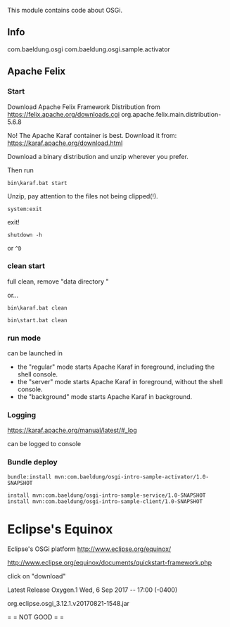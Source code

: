 This module contains code about OSGi.

Info
---

com.baeldung.osgi
com.baeldung.osgi.sample.activator

Apache Felix
---


### Start

Download Apache Felix Framework Distribution 
from <https://felix.apache.org/downloads.cgi>
org.apache.felix.main.distribution-5.6.8 

No! The Apache Karaf container is best.
Download it from: <https://karaf.apache.org/download.html>

Download a binary distribution and unzip wherever you prefer.

Then run

    bin\karaf.bat start


Unzip, pay attention to the files not being clipped(!).

    system:exit 
    
exit!

    shutdown -h
 
or `^D`

### clean start

full clean, remove "data directory "

or...

    bin\karaf.bat clean

    bin\start.bat clean

### run mode

can be launched in

- the "regular" mode starts Apache Karaf in foreground, including the shell console.
- the "server" mode starts Apache Karaf in foreground, without the shell console.
- the "background" mode starts Apache Karaf in background.

### Logging

https://karaf.apache.org/manual/latest/#_log

can be logged to console


### Bundle deploy

    bundle:install mvn:com.baeldung/osgi-intro-sample-activator/1.0-SNAPSHOT
    
    install mvn:com.baeldung/osgi-intro-sample-service/1.0-SNAPSHOT
    install mvn:com.baeldung/osgi-intro-sample-client/1.0-SNAPSHOT

Eclipse's Equinox
====

Eclipse's OSGi platform
http://www.eclipse.org/equinox/

http://www.eclipse.org/equinox/documents/quickstart-framework.php

click on "download"

Latest Release
Oxygen.1 	Wed, 6 Sep 2017 -- 17:00 (-0400)

org.eclipse.osgi_3.12.1.v20170821-1548.jar

 = = NOT GOOD = = 



